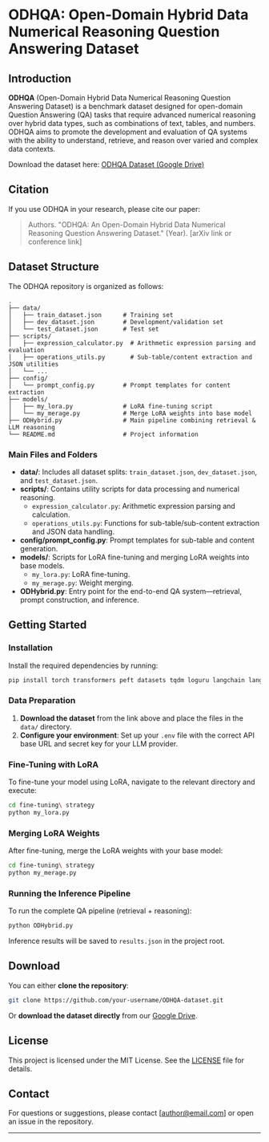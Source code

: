 # ODHQA: Open-Domain Hybrid Data Numerical Reasoning Question Answering Dataset

## Introduction

**ODHQA** (Open-Domain Hybrid Data Numerical Reasoning Question Answering Dataset) is a benchmark dataset designed for open-domain Question Answering (QA) tasks that require advanced numerical reasoning over hybrid data types, such as combinations of text, tables, and numbers. ODHQA aims to promote the development and evaluation of QA systems with the ability to understand, retrieve, and reason over varied and complex data contexts.

Download the dataset here: [ODHQA Dataset (Google Drive)](https://drive.google.com/drive/folders/1koQcYExt5-GeAg_bXzN91wvXn2e96wZf?usp=drive_link)

## Citation

If you use ODHQA in your research, please cite our paper:

> Authors. "ODHQA: An Open-Domain Hybrid Data Numerical Reasoning Question Answering Dataset." (Year). [arXiv link or conference link]

## Dataset Structure

The ODHQA repository is organized as follows:

```
.
├── data/
│   ├── train_dataset.json      # Training set
│   ├── dev_dataset.json        # Development/validation set
│   └── test_dataset.json       # Test set
├── scripts/
│   ├── expression_calculator.py  # Arithmetic expression parsing and evaluation
│   ├── operations_utils.py       # Sub-table/content extraction and JSON utilities
│   └── ...
├── config/
│   └── prompt_config.py        # Prompt templates for content extraction
├── models/
│   ├── my_lora.py              # LoRA fine-tuning script
│   └── my_merage.py            # Merge LoRA weights into base model
├── ODHybrid.py                 # Main pipeline combining retrieval & LLM reasoning
└── README.md                   # Project information
```

### Main Files and Folders

- **data/**: Includes all dataset splits: `train_dataset.json`, `dev_dataset.json`, and `test_dataset.json`.
- **scripts/**: Contains utility scripts for data processing and numerical reasoning.
  - `expression_calculator.py`: Arithmetic expression parsing and calculation.
  - `operations_utils.py`: Functions for sub-table/sub-content extraction and JSON data handling.
- **config/prompt_config.py**: Prompt templates for sub-table and content generation.
- **models/**: Scripts for LoRA fine-tuning and merging LoRA weights into base models.
  - `my_lora.py`: LoRA fine-tuning.
  - `my_merage.py`: Weight merging.
- **ODHybrid.py**: Entry point for the end-to-end QA system—retrieval, prompt construction, and inference.

## Getting Started

### Installation

Install the required dependencies by running:

```bash
pip install torch transformers peft datasets tqdm loguru langchain langchain-openai
```

### Data Preparation

1. **Download the dataset** from the link above and place the files in the `data/` directory.
2. **Configure your environment**: Set up your `.env` file with the correct API base URL and secret key for your LLM provider.

### Fine-Tuning with LoRA

To fine-tune your model using LoRA, navigate to the relevant directory and execute:

```bash
cd fine-tuning\ strategy
python my_lora.py
```

### Merging LoRA Weights

After fine-tuning, merge the LoRA weights with your base model:

```bash
cd fine-tuning\ strategy
python my_merage.py
```

### Running the Inference Pipeline

To run the complete QA pipeline (retrieval + reasoning):

```bash
python ODHybrid.py
```

Inference results will be saved to `results.json` in the project root.

## Download

You can either **clone the repository**:

```bash
git clone https://github.com/your-username/ODHQA-dataset.git
```

Or **download the dataset directly** from our [Google Drive](https://drive.google.com/drive/folders/1koQcYExt5-GeAg_bXzN91wvXn2e96wZf?usp=drive_link).

## License

This project is licensed under the MIT License. See the [LICENSE](./LICENSE) file for details.

## Contact

For questions or suggestions, please contact [author@email.com] or open an issue in the repository.

---

